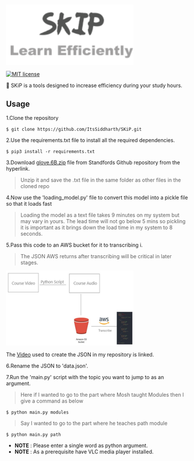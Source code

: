 <img src="./assets/SKIP_LOGO1.png" width="350" title="SKiP">

[![MIT license](https://img.shields.io/badge/License-MIT-blue.svg)](https://github.com/ItsSiddharth/SKiP/edit/master/LICENSE)

:arrows_counterclockwise: SKiP is a tools designed to increase efficiency during your study hours.
 
 ## Usage
 1.Clone the repository

```
$ git clone https://github.com/ItsSiddharth/SKiP.git
```
2.Use the requirements.txt file to install all the required dependencies.

```
$ pip3 install -r requirements.txt
```

 3.Download <a href="http://nlp.stanford.edu/data/wordvecs/glove.6B.zip">glove.6B.zip</a> file from Standfords Github repository from the hyperlink.
 

> Unzip it and save the .txt file in the same folder as other files in the cloned repo

4.Now use the 'loading_model.py' file to convert this model into a pickle file so that it loads fast

> Loading the model as a text file takes 9 minutes on my system but may vary in yours. The lead time will not go below 5 mins so pickling it is important as it brings down the load time in my system to 8 seconds.

5.Pass this code to an AWS bucket for it to transcribing i.

> The JSON AWS returns after transcribing will be critical in later stages. 

<img src="./assets/SKiP_AWS.png" width="350" title="AWS">

The <a href="https://www.youtube.com/watch?v=TlB_eWDSMt4&t=917s">Video</a> used to create the JSON in my repository is linked.

6.Rename the JSON to 'data.json'.

7.Run the 'main.py' script with the topic you want to jump to as an argument.

> Here if I wanted to go to the part where Mosh taught Modules then I give a command as below

```
$ python main.py modules
```
> Say I wanted to go to the part where he teaches path module 

```
$ python main.py path
```

* **NOTE** : Please enter a single word as python argument.
* **NOTE** : As a prerequisite have VLC media player installed.
